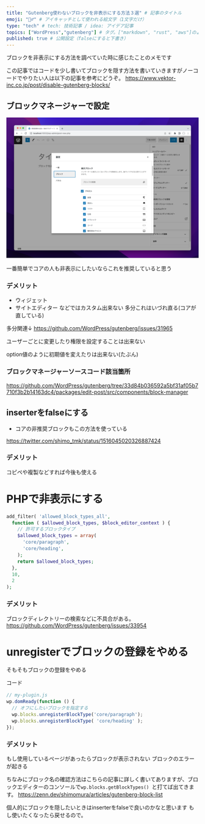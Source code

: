 ```yaml
---
title: "Gutenberg使わないブロックを非表示にする方法３選" # 記事のタイトル
emoji: "🙅‍♂️" # アイキャッチとして使われる絵文字（1文字だけ）
type: "tech" # tech: 技術記事 / idea: アイデア記事
topics: ["WordPress","gutenberg"] # タグ。["markdown", "rust", "aws"]のように指定する
published: true # 公開設定（falseにすると下書き）
---
```


ブロックを非表示にする方法を調べていた時に感じたことのメモです

この記事ではコードを少し書いてブロックを隠す方法を書いていきますがノーコードでやりたい人は以下の記事を参考にどうぞ。
https://www.vektor-inc.co.jp/post/disable-gutenberg-blocks/

## ブロックマネージャーで設定

![](/images/block-maneger.png)

一番簡単でコアの人も非表示にしたいならこれを推奨していると思う

### デメリット

 - ウィジェット
 - サイトエディター
などではカスタム出来ない
多分これはいづれ直る(コアが直している)

多分関連↓
https://github.com/WordPress/gutenberg/issues/31965

ユーザーごとに変更したり権限を設定することは出来ない

option値のように初期値を変えたりは出来ない(たぶん)

### ブロックマネージャーソースコード該当箇所
https://github.com/WordPress/gutenberg/tree/33d84b036592a5bf31af05b7710f3b2b14163dc4/packages/edit-post/src/components/block-manager
 
## inserterをfalseにする

- コアの非推奨ブロックもこの方法を使っている
 
https://twitter.com/shimo_tmk/status/1516045020326887424

### デメリット
コピペや複製などすれば今後も使える
 
# PHPで非表示にする

```PHP
add_filter( 'allowed_block_types_all', 
  function ( $allowed_block_types, $block_editor_context ) {
    // 許可するブロックタイプ
    $allowed_block_types = array(
      'core/paragraph',
      'core/heading',
    );
    return $allowed_block_types;
  },
  10,
  2 
);
```
### デメリット
ブロックディレクトリーの検索などに不具合がある。
https://github.com/WordPress/gutenberg/issues/33954
 
# unregisterでブロックの登録をやめる
そもそもブロックの登録をやめる

コード
```js
// my-plugin.js
wp.domReady(function () {
  // オフにしたいブロックを指定する
  wp.blocks.unregisterBlockType('core/paragraph'); 
  wp.blocks.unregisterBlockType( 'core/heading' );
});
```

### デメリット
もし使用しているページがあったらブロックが表示されない
ブロックのエラーが起きる

ちなみにブロック名の確認方法はこちらの記事に詳しく書いてありますが、ブロックエディターのコンソールで`wp.blocks.getBlockTypes() `と打てば出てきます。
https://zenn.dev/shimomura/articles/gutenberg-block-list
 
個人的にブロックを隠したいときはinserterをfalseで良いのかなと思います
もし使いたくなったら戻せるので。
